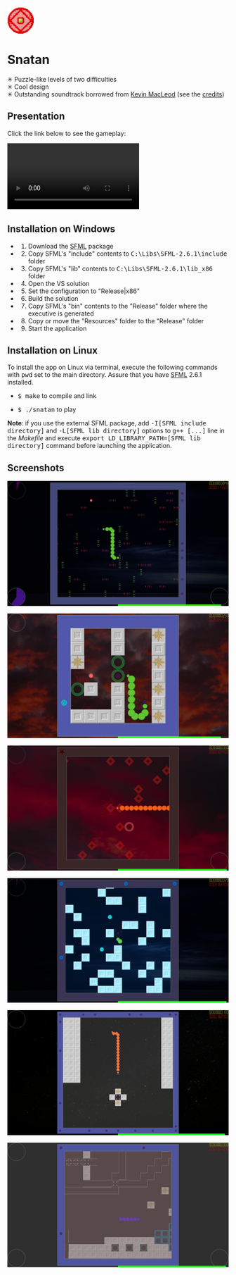 <img src="Resources/Textures/icon.png" alt="logo" width="60"/>

# Snatan

✳ Puzzle-like levels of two difficulties<br/>
✳ Cool design<br/>
✳ Outstanding soundtrack borrowed from [Kevin MacLeod](http://incompetech.com/) (see the [credits](Resources/Music/license.txt))

## Presentation

Click the link below to see the gameplay:

![Demo](demo/snatan_demo.mkv)

## Installation on Windows

- 1. Download the [SFML](https://www.sfml-dev.org/files/SFML-2.6.1-windows-vc17-32-bit.zip) package
- 2. Copy SFML's "include" contents to <kbd>C:\Libs\SFML-2.6.1\include</kbd> folder
- 3. Copy SFML's "lib" contents to <kbd>C:\Libs\SFML-2.6.1\lib_x86</kbd> folder
- 4. Open the VS solution
- 5. Set the configuration to "Release|x86"
- 6. Build the solution
- 7. Copy SFML's "bin" contents to the "Release" folder where the executive is generated
- 8. Copy or move the "Resources" folder to the "Release" folder
- 9. Start the application

## Installation on Linux

To install the app on Linux via terminal, execute the following commands with <kbd>pwd</kbd> set to the main directory. Assure that you have [SFML](http://sfml-dev.org) 2.6.1 installed.

- <kbd>$ make</kbd> to compile and link

- <kbd>$ ./snatan</kbd> to play

**Note**: if you use the external SFML package, add <kbd>-I[SFML include directory]</kbd> and <kbd>-L[SFML lib directory]</kbd> options to <kbd>g++ [...]</kbd> line in the *Makefile* and execute <kbd>export LD_LIBRARY_PATH=[SFML lib directory]</kbd> command before launching the application.

## Screenshots

![Image 0](demo/screenshot_00.png)

![Image 1](demo/screenshot_01.png)

![Image 2](demo/screenshot_02.png)

![Image 3](demo/screenshot_03.png)

![Image 4](demo/screenshot_04.png)

![Image 5](demo/screenshot_05.png)
